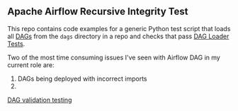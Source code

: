 ## Apache Airflow Recursive Integrity Test

This repo contains code examples for a generic Python test script that loads all [DAGs](https://airflow.apache.org/docs/apache-airflow/stable/concepts/dags.html) from the `dags` directory in a repo and checks that pass [DAG Loader Tests](https://airflow.apache.org/docs/apache-airflow/stable/best-practices.html#dag-loader-test).

Two of the most time consuming issues I've seen with Airflow DAG in my current role are:
1. DAGs being deployed with incorrect imports
2.  

[DAG validation testing](https://docs.astronomer.io/learn/testing-airflow#dag-validation-testing)